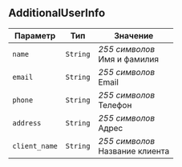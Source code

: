
## AdditionalUserInfo


<table>
    <thead>
        <tr><th>Параметр</th><th>Тип</th><th>Значение</th></tr>
    </thead>
    <tbody>
        <tr>
            <td><code>name</code></td>
            <td><code>String</code></td>
            <td><em>255 символов</em> <br />Имя и фамилия</td>
        </tr><tr>
            <td><code>email</code></td>
            <td><code>String</code></td>
            <td><em>255 символов</em> <br />Email</td>
        </tr><tr>
            <td><code>phone</code></td>
            <td><code>String</code></td>
            <td><em>255 символов</em> <br />Телефон</td>
        </tr><tr>
            <td><code>address</code></td>
            <td><code>String</code></td>
            <td><em>255 символов</em> <br />Адрес</td>
        </tr><tr>
            <td><code>client_name</code></td>
            <td><code>String</code></td>
            <td><em>255 символов</em> <br />Название клиента</td>
        </tr>
    </tbody>
</table>